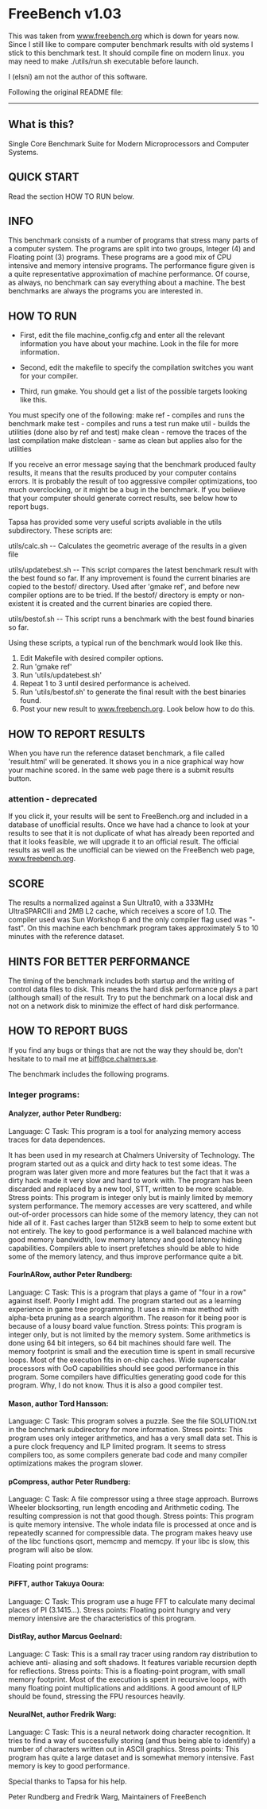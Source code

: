 # FreeBench v1.03
This was taken from www.freebench.org which is down for years now.
Since I still like to compare computer benchmark results with old systems
I stick to this benchmark test. It should compile fine on modern linux.
you may need to make ./utils/run.sh executable before launch.

I (elsni)  am not the author of this software.

Following the original README file:

---

## What is this?
Single Core Benchmark Suite for Modern Microprocessors and Computer Systems.

## QUICK START
Read the section HOW TO RUN below.

## INFO
This benchmark consists of a number of programs that stress many
parts of a computer system. The programs are split into two groups, 
Integer (4) and Floating point (3) programs. These programs are a
good mix of CPU intensive and memory intensive programs. The 
performance figure given is a quite representative approximation
of machine performance. Of course, as always, no benchmark can say 
everything about a machine. The best benchmarks are always the 
programs you are interested in.

## HOW TO RUN
* First, edit the file machine_config.cfg and enter all the relevant 
information you have about your machine. Look in the file for more 
information.

* Second, edit the makefile to specify the compilation switches you want for 
your compiler.
 
* Third, run gmake. You should get a list of the possible targets looking
like this.

You must specify one of the following:
 make ref - compiles and runs the benchmark
 make test - compiles and runs a test run
 make util - builds the utilities (done also by ref and test)
 make clean - remove the traces of the last compilation
 make distclean - same as clean but applies also for the utilities

If you receive an error message saying that the benchmark produced faulty 
results, it means that the results produced by your computer contains errors. 
It is probably the result of too aggressive compiler optimizations, too much 
overclocking, or it might be a bug in the benchmark. If you believe that 
your computer should generate correct results, see below how to report bugs.

Tapsa has provided some very useful scripts avaliable in the utils subdirectory.
These scripts are:

utils/calc.sh 
-- Calculates the geometric average of the results in a given file

utils/updatebest.sh 
-- This script compares the latest benchmark result with the best found so far. 
If any improvement is found the current binaries are copied to the bestof/ directory.
Used after 'gmake ref', and before new compiler options are to be tried.
If the bestof/ directory is empty or non-existent it is created and the
current binaries are copied there.

utils/bestof.sh 
-- This script runs a benchmark with the best found binaries so far.


Using these scripts, a typical run of the benchmark would look like this.

1. Edit Makefile with desired compiler options.
2. Run 'gmake ref'
3. Run 'utils/updatebest.sh'
4. Repeat 1 to 3 until desired performance is acheived.
5. Run 'utils/bestof.sh' to generate the final result with the best binaries 
found.
6. Post your new result to www.freebench.org. Look below how to do this.

## HOW TO REPORT RESULTS

When you have run the reference dataset benchmark, a file called 'result.html'
will be generated. It shows you in a nice graphical way how your machine 
scored. In the same web page there is a submit results button. 

### attention - deprecated
If you click it,
your results will be sent to FreeBench.org and included in a database of 
unofficial results. Once we have had a chance to look at your results to see 
that it is not duplicate of what has already been reported and that it looks 
feasible, we will upgrade it to an official result. The official results as 
well as the unofficial can be viewed on the FreeBench web page, 
www.freebench.org.

## SCORE

The results a normalized against a Sun Ultra10, with a 333MHz UltraSPARCIIi 
and 2MB L2 cache, which receives a score of 1.0. The compiler used was 
Sun Workshop 6 and the only compiler flag used was "-fast". On this machine 
each benchmark program takes approximately 5 to 10 minutes with the reference 
dataset.

## HINTS FOR BETTER PERFORMANCE

The timing of the benchmark includes both startup and the writing of control 
data files to disk. This means the hard disk performance plays a part (although
small) of the result. Try to put the benchmark on a local disk and not on a 
network disk to minimize the effect of hard disk performance.

## HOW TO REPORT BUGS

If you find any bugs or things that are not the way they should be, don't 
hesitate to to mail me at biff@ce.chalmers.se.


The benchmark includes the following programs.

### Integer programs:

#### Analyzer, author Peter Rundberg:
Language: C
Task:
This program is a tool for analyzing memory access traces for data dependences.

It has been used in my research at Chalmers University of Technology. 
The program started out as a quick and dirty hack to test some ideas. 
The program was later given more and more features but the fact that it 
was a dirty hack made it very slow and hard to work with. The program has been
discarded and replaced by a new tool, STT, written to be more scalable.
Stress points:
This program is integer only but is mainly limited by memory system 
performance. The memory accesses are very scattered, and while out-of-order
processors can hide some of the memory latency, they can not hide all of it.
Fast caches larger than 512kB seem to help to some extent but not entirely. The
key to good performance is a well balanced machine with good memory bandwidth, 
low memory latency and good latency hiding capabilities. Compilers able to 
insert prefetches should be able to hide some of the memory latency, and thus 
improve performance quite a bit.

#### FourInARow, author Peter Rundberg:
Language: C
Task:
This is a program that plays a game of "four in a row" against itself. Poorly
I might add. The program started out as a learning experience in game tree
programming. It uses a min-max method with alpha-beta pruning as a search
algorithm. The reason for it being poor is because of a lousy board value
function.
Stress points:
This program is integer only, but is not limited by the memory system. Some
arithmetics is done using 64 bit integers, so 64 bit machines should fare well.
The memory footprint is small and the execution time is spent in small 
recursive loops. Most of the execution fits in on-chip caches. Wide 
superscalar processors with OoO capabilities should see good performance in 
this program. Some compilers have difficulties generating good code for 
this program. Why, I do not know. Thus it is also a good compiler test.

#### Mason, author Tord Hansson:
Language: C
Task:
This program solves a puzzle. See the file SOLUTION.txt in the benchmark 
subdirectory for more information.
Stress points:
This program uses only integer arithmetics, and has a very small data set. This
is a pure clock frequency and ILP limited program. It seems to stress compilers
too, as some compilers generate bad code and many compiler optimizations makes
the program slower.

#### pCompress, author Peter Rundberg:
Language: C
Task:
A file compressor using a three stage approach. Burrows Wheeler blocksorting,
run length encoding and Arithmetic coding. The resulting compression is not 
that good though.
Stress points:
This program is quite memory intensive. The whole indata file is processed at 
once and is repeatedly scanned for compressible data. The program makes heavy 
use of the libc functions qsort, memcmp and memcpy. If your libc is slow, this
program will also be slow.


Floating point programs:

#### PiFFT, author Takuya Ooura:
Language: C
Task:
This program use a huge FFT to calculate many decimal places of PI (3.1415...).
Stress points:
Floating point hungry and very memory intensive are the characteristics of this
program.

#### DistRay, author Marcus Geelnard:
Language: C
Task:
This is a small ray tracer using random ray distribution to achieve anti-
aliasing and soft shadows. It features variable recursion depth for 
reflections.
Stress points:
This is a floating-point program, with small memory footprint. Most of the 
execution is spent in recursive loops, with many floating point multiplications
and additions. A good amount of ILP should be found, stressing the FPU 
resources heavily.

#### NeuralNet, author Fredrik Warg:
Language: C
Task:
This is a neural network doing character recognition. It tries to find a way 
of successfully storing (and thus being able to identify) a number of 
characters written out in ASCII graphics. 
Stress points:
This program has quite a large dataset and is somewhat memory intensive. Fast 
memory is key to good performance.



Special thanks to Tapsa for his help.

Peter Rundberg and Fredrik Warg,
Maintainers of FreeBench

